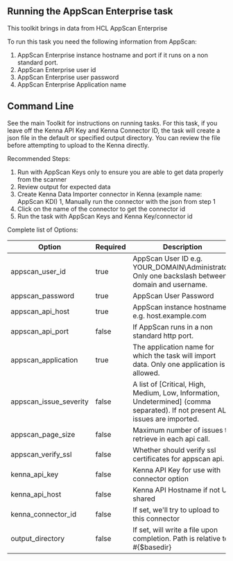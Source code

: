 ## Running the AppScan Enterprise task 

This toolkit brings in data from HCL AppScan Enterprise

To run this task you need the following information from AppScan: 

1. AppScan Enterprise instance hostname and port if it runs on a non standard port.
2. AppScan Enterprise user id
3. AppScan Enterprise user password
4. AppScan Enterprise Application name

## Command Line

See the main Toolkit for instructions on running tasks. For this task, if you leave off the Kenna API Key and Kenna Connector ID, the task will create a json file in the default or specified output directory. You can review the file before attempting to upload to the Kenna directly.

Recommended Steps: 

1. Run with AppScan Keys only to ensure you are able to get data properly from the scanner
1. Review output for expected data
1. Create Kenna Data Importer connector in Kenna (example name: AppScan KDI) 
1, Manually run the connector with the json from step 1 
1. Click on the name of the connector to get the connector id
1. Run the task with AppScan Keys and Kenna Key/connector id



Complete list of Options:

| Option                  | Required | Description                                                                                                                    | default                   |
|-------------------------|----------|--------------------------------------------------------------------------------------------------------------------------------|---------------------------|
| appscan_user_id         | true     | AppScan User ID e.g. YOUR_DOMAIN\Administrator. Only one backslash between domain and username.                                | n/a                       |
| appscan_password        | true     | AppScan User Password                                                                                                          | n/a                       |
| appscan_api_host        | true     | AppScan instance hostname, e.g. host.example.com                                                                               | n/a                       |
| appscan_api_port        | false    | If AppScan runs in a non standard http port.                                                                                   | n/a                       |
| appscan_application     | true     | The application name for which the task will import data. Only one application is allowed.                                     | n/a                       |
| appscan_issue_severity  | false    | A list of [Critical, High, Medium, Low, Information, Undetermined] (comma separated). If not present ALL issues are imported.  | n/a                       |
| appscan_page_size       | false    | Maximum number of issues to retrieve in each api call.                                                                         | 500                       |
| appscan_verify_ssl      | false    | Whether should verify ssl certificates for appscan api.                                                                        | true                      |
| kenna_api_key           | false    | Kenna API Key for use with connector option                                                                                    | n/a                       |
| kenna_api_host          | false    | Kenna API Hostname if not US shared                                                                                            | api.kennasecurity.com     |
| kenna_connector_id      | false    | If set, we'll try to upload to this connector                                                                                  | n/a                       |
| output_directory        | false    | If set, will write a file upon completion. Path is relative to #{$basedir}                                                     | output/appscan_enterprise |
